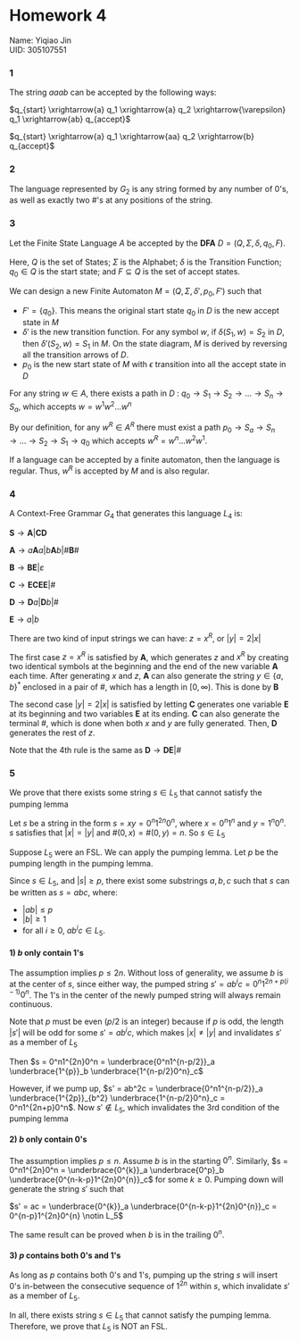 # Homework 4
Name: Yiqiao Jin  
UID: 305107551

### 1

The string $aaab$ can be accepted by the following ways:

$q_{start} \xrightarrow{a} q_1 \xrightarrow{a} q_2 \xrightarrow{\varepsilon} q_1 \xrightarrow{ab} q_{accept}$

$q_{start} \xrightarrow{a} q_1 \xrightarrow{aa} q_2 \xrightarrow{b} q_{accept}$


<!-- 
After closer examination, I think these do not work: 
$q_{start} \xrightarrow{\varepsilon} q_2 \xrightarrow{aa} q_1 \xrightarrow{ab} q_{accept}

$q_{start} \xrightarrow{\varepsilon} q_2 \xrightarrow{\varepsilon} q_1 \xrightarrow{aa} q_1 \xrightarrow{ab} q_{accept}$ -->

### 2
The language represented by $G_2$ is any string formed by any number of $0$'s, as well as exactly two $\#$'s at any positions of the string.

### 3

Let the Finite State Language $A$ be accepted by the **DFA** $D = (Q, \Sigma, \delta, q_0, F)$.

Here, $Q$ is the set of States; $\Sigma$ is the Alphabet; $\delta$ is the Transition Function; $q_0 \in Q$ is the start state; and $F \subseteq Q$ is the set of accept states.

We can design a new Finite Automaton $M = (Q, \Sigma, \delta', p_0, F')$ such that 
* $F' = \{q_0\}$. This means the original start state $q_0$ in $D$ is the new accept state in $M$ 
* $\delta'$ is the new transition function. For any symbol $w$, if $\delta(S_1, w) = S_2$ in $D$, then $\delta'(S_2, w) = S_1$ in $M$. On the state diagram, $M$ is derived by reversing all the transition arrows of $D$.
* $p_0$ is the new start state of $M$ with $\epsilon$ transition into all the accept state in $D$

For any string $w \in A$, there exists a path in $D$ : $q_0 \rightarrow S_1 \rightarrow S_2 \rightarrow ... \rightarrow S_n \rightarrow S_a$, which accepts $w = w^1w^2...w^n$

By our definition, for any $w^R \in A^R$ there must exist a path $p_0 \rightarrow S_a  \rightarrow S_n \rightarrow ... \rightarrow S_{2} \rightarrow S_1 \rightarrow q_0$ which accepts $w^R = w^n ... w^2w^1$.

If a language can be accepted by a finite automaton, then the language is regular. Thus, $w^R$ is accepted by $M$ and is also regular.

### 4

A Context-Free Grammar $G_4$ that generates this language $L_4$ is:

$\mathbf{S} \rightarrow \mathbf{A} | \mathbf{C}\mathbf{D}$

$\mathbf{A} \rightarrow a\mathbf{A}a | b\mathbf{A}b | \# \mathbf{B} \#$

$\mathbf{B} \rightarrow \mathbf{BE} | \varepsilon$

$\mathbf{C} \rightarrow \mathbf{E} \mathbf{C} \mathbf{E} \mathbf{E} | \#$

$\mathbf{D} \rightarrow \mathbf{D} a | \mathbf{D} b | \#$

$\mathbf{E} \rightarrow a | b$


There are two kind of input strings we can have: $z = x^R$, or $|y| = 2|x|$

The first case $z = x^R$ is satisfied by $\mathbf{A}$, which generates $z$ and $x^R$ by creating two identical symbols at the beginning and the end of the new variable $\mathbf{A}$ each time. After generating $x$ and $z$, $\mathbf{A}$ can also generate the string $y \in \{a, b\}^*$ enclosed in a pair of $\#$, which has a length in $[0, \infty)$. This is done by $\mathbf{B}$

The second case $|y| = 2|x|$ is satisfied by letting $\mathbf{C}$ generates one variable $\mathbf{E}$ at its beginning and two variables $\mathbf{E}$ at its ending. $\mathbf{C}$ can also generate the terminal $\#$, which is done when both $x$ and $y$ are fully generated. Then, $\mathbf{D}$ generates the rest of $z$.

Note that the 4th rule is the same as $\mathbf{D} \rightarrow \mathbf{DE} | \#$

### 5

We prove that there exists some string $s \in L_5$ that cannot satisfy the pumping lemma

Let $s$ be a string in the form $s = xy = 0^n1^{2n}0^n$, where $x = 0^n1^n$ and $y = 1^n0^n$. $s$ satisfies that $|x| = |y|$ and $\#(0, x) = \#(0, y) = n$. So $s \in L_5$

Suppose $L_5$ were an FSL. We can apply the pumping lemma. Let $p$ be the pumping length in the pumping lemma.

Since $s \in L_5$, and $|s| \ge p$, there exist some substrings $a, b, c$ such that $s$ can be written as $s = abc$, where: 
* $|ab| \le p$
* $|b| \ge 1$
* for all $i \ge 0$, $ab^ic \in L_5$. 


#### 1) $b$ only contain $1$'s

The assumption implies $p \le 2n$. Without loss of generality, we assume $b$ is at the center of $s$, since either way, the pumped string $s'= ab^ic = 0^n1^{2n+p(i-1)}0^n$. The $1$'s in the center of the newly pumped string will always remain continuous. 

Note that $p$ must be even ($p/2$ is an integer) because if $p$ is odd, the length $|s'|$ will be odd for some $s'=ab^ic$, which makes $|x| \ne |y|$ and invalidates $s'$ as a member of $L_5$

Then $s = 0^n1^{2n}0^n = \underbrace{0^n1^{n-p/2}}_a \underbrace{1^{p}}_b \underbrace{1^{n-p/2}0^n}_c$


However, if we pump up, $s' = ab^2c = \underbrace{0^n1^{n-p/2}}_a \underbrace{1^{2p}}_{b^2} \underbrace{1^{n-p/2}0^n}_c = 0^n1^{2n+p}0^n$. Now $s' \notin L_5$, which invalidates the 3rd condition of the pumping lemma

#### 2) $b$ only contain $0$'s

The assumption implies $p \le n$. Assume $b$ is in the starting $0^n$. Similarly, $s = 0^n1^{2n}0^n = \underbrace{0^{k}}_a \underbrace{0^p}_b \underbrace{0^{n-k-p}1^{2n}0^{n}}_c$ for some $k \ge 0$. Pumping down will generate the string $s'$ such that

$s' = ac = \underbrace{0^{k}}_a \underbrace{0^{n-k-p}1^{2n}0^{n}}_c = 0^{n-p}1^{2n}0^{n} \notin L_5$

The same result can be proved when $b$ is in the trailing $0^n$.

#### 3) $p$ contains both $0$'s and $1$'s

As long as $p$ contains both $0$'s and $1$'s, pumping up the string $s$ will insert 0's in-between the consecutive sequence of $1^{2n}$ within $s$, which invalidate $s'$ as a member of $L_5$.

<!-- When $b$ contains the same number of $0$'s from $x$ and $y$. Then $b = 0^{p-n}1^{n}1^{n}0^{p-n}$ for some $p \ge n$. This means 

$s = 0^n1^{2n}0^n = \underbrace{0^{2n-p}}_a \underbrace{0^{p-n}1^{n}1^{n}0^{p-n}}_b \underbrace{0^{2n-p}}_c$, where $a = c = 0^{2n-p}$ 

However, if we pump up, $s' = xy^2z = \underbrace{0^{2n-p}}_a \underbrace{0^{p-n}1^{n}1^{n}0^{p-n}0^{p-n}1^{n}1^{n}0^{p-n}}_{b^2} \underbrace{0^{2n-p}}_c$. Obviously there are $0$'s between the two consecutive sequence of $1$'s. Thus, $s' \notin L_5$. -->

In all, there exists string $s \in L_5$ that cannot satisfy the pumping lemma. Therefore, we prove that  $L_5$ is NOT an FSL.